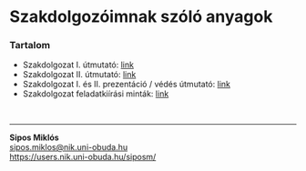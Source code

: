 # Szakdolgozóimnak szóló anyagok

### Tartalom
- Szakdolgozat I. útmutató: [link](https://gitlab.com/siposm/oktatas-szakd-docs/-/blob/master/SZAKD1.md)
- Szakdolgozat II. útmutató: [link](https://gitlab.com/siposm/oktatas-szakd-docs/-/blob/master/SZAKD2.md)
- Szakdolgozat I. és II. prezentáció / védés útmutató: [link](https://gitlab.com/siposm/oktatas-szakd-docs/-/blob/master/presentation.md)
- Szakdolgozat feladatkiírási minták: [link](https://gitlab.com/siposm/oktatas-szakd-docs/-/blob/master/szakd_feladatkiiras_sablon.md)

<br>

---

**Sipos Miklós**\
sipos.miklos@nik.uni-obuda.hu\
https://users.nik.uni-obuda.hu/siposm/